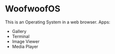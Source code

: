 # WoofwoofOS
This is an Operating System in a web browser.
Apps:
* Gallery
* Terminal
* Image Viewer
* Media Player


